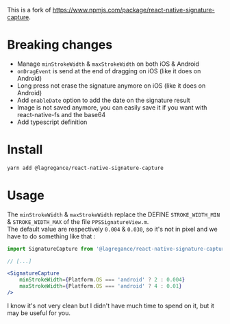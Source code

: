 This is a fork of https://www.npmjs.com/package/react-native-signature-capture.

# Breaking changes
 - Manage `minStrokeWidth` & `maxStrokeWidth` on both iOS & Android
 - `onDragEvent` is send at the end of dragging on iOS (like it does on Android)
 - Long press not erase the signature anymore on iOS (like it does on Android)
 - Add `enableDate` option to add the date on the signature result
 - Image is not saved anymore, you can easily save it if you want with react-native-fs and the base64
 - Add typescript definition

# Install
```bash
yarn add @lagregance/react-native-signature-capture
```

# Usage

The `minStrokeWidth` & `maxStrokeWidth` replace the DEFINE `STROKE_WIDTH_MIN` & `STROKE_WIDTH_MAX` of the file `PPSSignatureView.m`.  
The default value are respectively `0.004` & `0.030`, so it's not in pixel and we have to do something like that :
```jsx
import SignatureCapture from '@lagregance/react-native-signature-capture';

// [...]

<SignatureCapture
    minStrokeWidth={Platform.OS === 'android' ? 2 : 0.004}
    maxStrokeWidth={Platform.OS === 'android' ? 4 : 0.01}
/>
```
I know it's not very clean but I didn't have much time to spend on it, but it may be useful for you.
